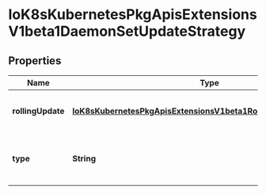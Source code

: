 
# IoK8sKubernetesPkgApisExtensionsV1beta1DaemonSetUpdateStrategy

## Properties
Name | Type | Description | Notes
------------ | ------------- | ------------- | -------------
**rollingUpdate** | [**IoK8sKubernetesPkgApisExtensionsV1beta1RollingUpdateDaemonSet**](IoK8sKubernetesPkgApisExtensionsV1beta1RollingUpdateDaemonSet.md) | Rolling update config params. Present only if type &#x3D; \&quot;RollingUpdate\&quot;. |  [optional]
**type** | **String** | Type of daemon set update. Can be \&quot;RollingUpdate\&quot; or \&quot;OnDelete\&quot;. Default is OnDelete. |  [optional]



